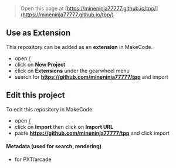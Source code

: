  


> Open this page at [https://mineninja77777.github.io/tpp/](https://mineninja77777.github.io/tpp/)

## Use as Extension

This repository can be added as an **extension** in MakeCode.

* open [/](/)
* click on **New Project**
* click on **Extensions** under the gearwheel menu
* search for **https://github.com/mineninja77777/tpp** and import

## Edit this project

To edit this repository in MakeCode.

* open [/](/)
* click on **Import** then click on **Import URL**
* paste **https://github.com/mineninja77777/tpp** and click import

#### Metadata (used for search, rendering)

* for PXT/arcade
<script src="https://makecode.com/gh-pages-embed.js"></script><script>makeCodeRender("{{ site.makecode.home_url }}", "{{ site.github.owner_name }}/{{ site.github.repository_name }}");</script>
